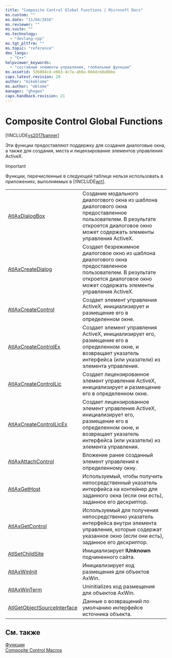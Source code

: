 ```yaml
---
title: "Composite Control Global Functions | Microsoft Docs"
ms.custom: ""
ms.date: "11/04/2016"
ms.reviewer: ""
ms.suite: ""
ms.technology: 
  - "devlang-cpp"
ms.tgt_pltfrm: ""
ms.topic: "reference"
dev_langs: 
  - "C++"
helpviewer_keywords: 
  - "составные элементы управления, глобальные функции"
ms.assetid: 536884cd-e863-4c7a-ab0a-604dc60a0bbe
caps.latest.revision: 20
author: "mikeblome"
ms.author: "mblome"
manager: "ghogen"
caps.handback.revision: 21
---
```

# Composite Control Global Functions
[!INCLUDE[vs2017banner](../../assembler/inline/includes/vs2017banner.md)]

Эти функции предоставляют поддержку для создания диалоговые окна, а также для создания, места и лицензирование элементов управления ActiveX.  
  
> [!IMPORTANT]
>  Функции, перечисленные в следующей таблице нельзя использовать в приложениях, выполняемых в [!INCLUDE[wrt](../../atl/reference/includes/wrt_md.md)].  
  
|||  
|-|-|  
|[AtlAxDialogBox](../Topic/AtlAxDialogBox.md)|Создание модального диалогового окна из шаблона диалогового окна предоставленное пользователем.  В результате откроется диалоговое окно может содержать элементы управления ActiveX.|  
|[AtlAxCreateDialog](../Topic/AtlAxCreateDialog.md)|Создает безрежимное диалоговое окно из шаблона диалогового окна предоставленное пользователем.  В результате откроется диалоговое окно может содержать элементы управления ActiveX.|  
|[AtlAxCreateControl](../Topic/AtlAxCreateControl.md)|Создает элемент управления ActiveX, инициализирует и размещение его в определенном окне.|  
|[AtlAxCreateControlEx](../Topic/AtlAxCreateControlEx.md)|Создает элемент управления ActiveX, инициализирует его, размещение его в определенном окне, и возвращает указатель интерфейса \(или указатели\) из элемента управления.|  
|[AtlAxCreateControlLic](../Topic/AtlAxCreateControlLic.md)|Создает лицензированное элемент управления ActiveX, инициализирует и размещение его в определенном окне.|  
|[AtlAxCreateControlLicEx](../Topic/AtlAxCreateControlLicEx.md)|Создает лицензированное элемент управления ActiveX, инициализирует его, размещение его в определенном окне, и возвращает указатель интерфейса \(или указатели\) из элемента управления.|  
|[AtlAxAttachControl](../Topic/AtlAxAttachControl.md)|Вложение ранее созданный элемент управления к определенному окну.|  
|[AtlAxGetHost](../Topic/AtlAxGetHost.md)|Используемый, чтобы получить непосредственный указатель интерфейса на контейнер для заданного окна \(если они есть\), заданное его дескриптор.|  
|[AtlAxGetControl](../Topic/AtlAxGetControl.md)|Используемый для получения непосредственно указатель интерфейса внутри элемента управления, которые содержат указанное окно \(если они есть\), заданное его дескриптор.|  
|[AtlSetChildSite](../Topic/AtlSetChildSite.md)|Инициализирует **IUnknown** подчиненного сайта.|  
|[AtlAxWinInit](../Topic/AtlAxWinInit.md)|Инициализирует код размещения для объектов AxWin.|  
|[AtlAxWinTerm](../Topic/AtlAxWinTerm.md)|Uninitializes код размещения для объектов AxWin.|  
|[AtlGetObjectSourceInterface](../Topic/AtlGetObjectSourceInterface.md)|Данные о возвращений по умолчанию интерфейсе источника объекта.|  
  
## См. также  
 [Функции](../../atl/reference/atl-functions.md)   
 [Composite Control Macros](../../atl/reference/composite-control-macros.md)